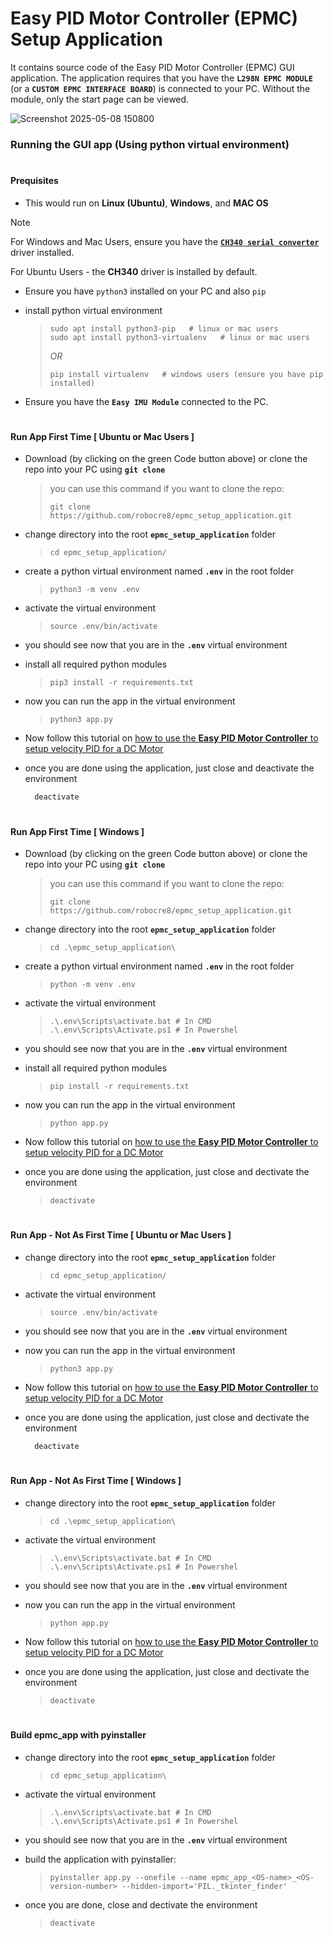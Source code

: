 # Easy PID Motor Controller (EPMC) Setup Application
It contains source code of the Easy PID Motor Controller (EPMC) GUI application. The application requires that you have the **`L298N EPMC MODULE`** (or a **`CUSTOM EPMC INTERFACE BOARD`**) is connected to your PC. Without the module, only the start page can be viewed.

![Screenshot 2025-05-08 150800](https://github.com/user-attachments/assets/e54d6d61-082f-4f94-b973-b93f00fe7d40)

### Running the GUI app (Using python virtual environment)

#

#### Prequisites
- This would run on **Linux (Ubuntu)**, **Windows**, and **MAC OS**

> [!NOTE]  
> For Windows and Mac Users, ensure you have the [**`CH340 serial converter`**](https://sparks.gogo.co.nz/ch340.html?srsltid=AfmBOooJ45evOXTZdp96-_eI1A2xCokPqFyJm0e_Ybx6LOwyY0qJ5Uux) driver installed.
>
> For Ubuntu Users - the **CH340** driver is installed by default.

- Ensure you have `python3` installed on your PC and also `pip`

- install python virtual environment
  > ```shell
  > sudo apt install python3-pip   # linux or mac users
  > sudo apt install python3-virtualenv   # linux or mac users
  > ```
  > *OR*
  > ```shell
  > pip install virtualenv   # windows users (ensure you have pip installed)
  > ```
  
- Ensure you have the **`Easy IMU Module`** connected to the PC.

#

#### Run App First Time [ Ubuntu or Mac Users ]
- Download (by clicking on the green Code button above) or clone the repo into your PC using **`git clone`**
  > you can use this command if you want to clone the repo:
  >
  > ```shell
  > git clone https://github.com/robocre8/epmc_setup_application.git
  > ```

- change directory into the root **`epmc_setup_application`** folder
  > ```shell
  > cd epmc_setup_application/
  > ```

- create a python virtual environment named **`.env`** in the root folder
  > ```shell
  > python3 -m venv .env
  > ```

- activate the virtual environment
  > ```shell
  > source .env/bin/activate
  > ```

- you should see now that you are in the **`.env`** virtual environment

- install all required python modules
  > ```shell
  > pip3 install -r requirements.txt
  > ```

- now you can run the app in the virtual environment
  > ```shell
  > python3 app.py
  > ```

- Now follow this tutorial on [how to use the **Easy PID Motor Controller** to setup velocity PID for a DC Motor](https://robocre8.gitbook.io/robocre8/epmc-tutorials/how-to-setup-dc-motor-pid-speed-control-with-the-epmc)
  
- once you are done using the application, just close and deactivate the environment
  ```shell
    deactivate
  ```

#

#### Run App First Time [ Windows ]
- Download (by clicking on the green Code button above) or clone the repo into your PC using **`git clone`**
  > you can use this command if you want to clone the repo:
  >
  > ```shell
  > git clone https://github.com/robocre8/epmc_setup_application.git
  > ```

- change directory into the root **`epmc_setup_application`** folder
  > ```shell
  > cd .\epmc_setup_application\
  > ```

- create a python virtual environment named **`.env`** in the root folder
  > ```shell
  > python -m venv .env
  > ```

- activate the virtual environment
  > ```shell
  > .\.env\Scripts\activate.bat # In CMD
  > .\.env\Scripts\Activate.ps1 # In Powershel
  > ```

- you should see now that you are in the **`.env`** virtual environment

- install all required python modules
  > ```shell
  > pip install -r requirements.txt
  > ```

- now you can run the app in the virtual environment
  > ```shell
  > python app.py
  > ```

- Now follow this tutorial on [how to use the **Easy PID Motor Controller** to setup velocity PID for a DC Motor](https://robocre8.gitbook.io/robocre8/epmc-tutorials/how-to-setup-dc-motor-pid-speed-control-with-the-epmc)
  
- once you are done using the application, just close and dectivate the environment
  > ```shell
  > deactivate
  > ```
  
#

#### Run App - Not As First Time [ Ubuntu or Mac Users ]
- change directory into the root **`epmc_setup_application`** folder
  > ```shell
  > cd epmc_setup_application/
  > ```

- activate the virtual environment
  > ```shell
  > source .env/bin/activate
  > ```

- you should see now that you are in the **`.env`** virtual environment

- now you can run the app in the virtual environment
  > ```shell
  > python3 app.py
  > ```

- Now follow this tutorial on [how to use the **Easy PID Motor Controller** to setup velocity PID for a DC Motor](https://robocre8.gitbook.io/robocre8/epmc-tutorials/how-to-setup-dc-motor-pid-speed-control-with-the-epmc)
  
- once you are done using the application, just close and dectivate the environment
  ```shell
    deactivate
  ```

#

#### Run App - Not As First Time [ Windows ]

- change directory into the root **`epmc_setup_application`** folder
  > ```shell
  > cd .\epmc_setup_application\
  > ```

- activate the virtual environment
  > ```shell
  > .\.env\Scripts\activate.bat # In CMD
  > .\.env\Scripts\Activate.ps1 # In Powershel
  > ```

- you should see now that you are in the **`.env`** virtual environment

- now you can run the app in the virtual environment
  > ```shell
  > python app.py
  > ```

- Now follow this tutorial on [how to use the **Easy PID Motor Controller** to setup velocity PID for a DC Motor](https://robocre8.gitbook.io/robocre8/epmc-tutorials/how-to-setup-dc-motor-pid-speed-control-with-the-epmc)
  
- once you are done using the application, just close and dectivate the environment
  > ```shell
  > deactivate
  > ```

#

#### Build epmc_app with pyinstaller

- change directory into the root **`epmc_setup_application`** folder
  > ```shell
  > cd epmc_setup_application\
  > ```

- activate the virtual environment
  > ```shell
  > .\.env\Scripts\activate.bat # In CMD
  > .\.env\Scripts\Activate.ps1 # In Powershel
  > ```

- you should see now that you are in the **`.env`** virtual environment

- build the application with pyinstaller:
  > ```shell
  > pyinstaller app.py --onefile --name epmc_app_<OS-name>_<OS-version-number> --hidden-import='PIL._tkinter_finder'
  > ```
  
- once you are done, close and dectivate the environment
  > ```shell
  > deactivate
  > ```
